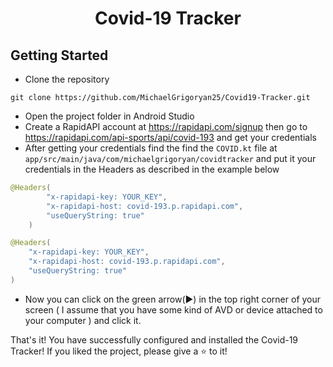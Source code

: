 <h1 align="center">
  Covid-19 Tracker
</h1>

## Getting Started
- Clone the repository
```shell
git clone https://github.com/MichaelGrigoryan25/Covid19-Tracker.git
```
- Open the project folder in Android Studio
- Create a RapidAPI account at https://rapidapi.com/signup then go to https://rapidapi.com/api-sports/api/covid-193 and get your credentials
- After getting your credentials find the find the `COVID.kt` file at `app/src/main/java/com/michaelgrigoryan/covidtracker` and put it your credentials in the Headers as described in the example below
```kotlin
@Headers(
        "x-rapidapi-key: YOUR_KEY",
        "x-rapidapi-host: covid-193.p.rapidapi.com",
        "useQueryString: true"
    )

@Headers(
    "x-rapidapi-key: YOUR_KEY",
    "x-rapidapi-host: covid-193.p.rapidapi.com",
    "useQueryString: true"
)
```
- Now you can click on the green arrow(▶) in the top right corner of your screen ( I assume that you have some kind of AVD or device attached to your computer ) and click it.

That's it! You have successfully configured and installed the Covid-19 Tracker!
If you liked the project, please give a ⭐ to it!
